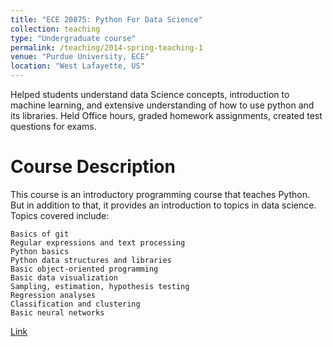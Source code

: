 ```yaml
---
title: "ECE 20875: Python For Data Science"
collection: teaching
type: "Undergraduate course"
permalink: /teaching/2014-spring-teaching-1
venue: "Purdue University, ECE"
location: "West Lafayette, US"
---
```


Helped students understand data Science concepts, introduction to machine learning, and extensive understanding of how to use python and its libraries. Held Office hours, graded homework assignments, created test questions for exams. 

Course Description
======
This course is an introductory programming course that teaches Python. But in addition to that, it provides an introduction to topics in data science. Topics covered include:

    Basics of git
    Regular expressions and text processing
    Python basics
    Python data structures and libraries
    Basic object-oriented programming
    Basic data visualization
    Sampling, estimation, hypothesis testing
    Regression analyses
    Classification and clustering
    Basic neural networks

[Link](https://catalog.purdue.edu/preview_course_nopop.php?catoid=13&coid=133918)
